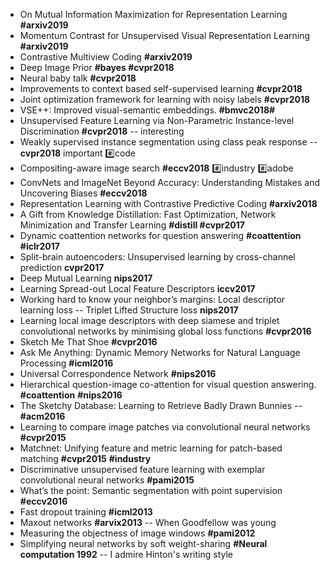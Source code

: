 * On Mutual Information Maximization for Representation Learning **#arxiv2019**
* Momentum Contrast for Unsupervised Visual Representation Learning **#arxiv2019**
* Contrastive Multiview Coding **#arxiv2019**
* Deep Image Prior **#bayes #cvpr2018**
* Neural baby talk **#cvpr2018**
* Improvements to context based self-supervised learning **#cvpr2018**
* Joint optimization framework for learning with noisy labels **#cvpr2018**
* VSE++: Improved visual-semantic embeddings. **#bmvc2018#**
* Unsupervised Feature Learning via Non-Parametric Instance-level Discrimination **#cvpr2018** -- interesting 
* Weakly supervised instance segmentation using class peak response -- **cvpr2018** important :hash:code
* Compositing-aware image search **#eccv2018** :hash:industry :hash:adobe 
* ConvNets and ImageNet Beyond Accuracy: Understanding Mistakes and Uncovering Biases **#eccv2018**
* Representation Learning with Contrastive Predictive Coding **#arxiv2018**
* A Gift from Knowledge Distillation: Fast Optimization, Network Minimization and Transfer Learning **#distill #cvpr2017**
* Dynamic coattention networks for question answering **#coattention** **#iclr2017**
* Split-brain autoencoders: Unsupervised learning by cross-channel prediction **cvpr2017**
* Deep Mutual Learning **nips2017**
* Learning Spread-out Local Feature Descriptors **iccv2017**
* Working hard to know your neighbor’s margins: Local descriptor learning loss  -- Triplet Lifted Structure loss **nips2017**
* Learning local image descriptors with deep siamese and triplet convolutional networks by minimising global loss functions **#cvpr2016**
* Sketch Me That Shoe **#cvpr2016**
* Ask Me Anything:
Dynamic Memory Networks for Natural Language Processing **#icml2016**
* Universal Correspondence Network **#nips2016**
* Hierarchical question-image co-attention for visual question answering. **#coattention** **#nips2016**
* The Sketchy Database: Learning to Retrieve Badly Drawn Bunnies -- **#acm2016**
* Learning to compare image patches via convolutional neural networks **#cvpr2015**
* Matchnet: Unifying feature and metric learning for patch-based matching **#cvpr2015** **#industry** 
* Discriminative unsupervised feature learning with exemplar convolutional neural networks **#pami2015**
* What’s the point: Semantic segmentation with point supervision **#eccv2016**
* Fast dropout training **#icml2013**
* Maxout networks **#arvix2013** -- When Goodfellow was young
* Measuring the objectness of image windows **#pami2012**
* Simplifying neural networks by soft weight-sharing **#Neural computation 1992** -- I admire Hinton's writing style



